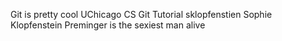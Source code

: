 Git is pretty cool
UChicago CS Git Tutorial
sklopfenstien Sophie Klopfenstein
Preminger is the sexiest man alive
